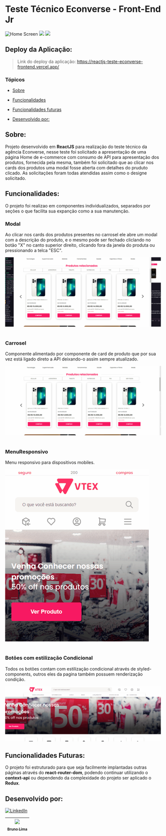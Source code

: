 # Teste Técnico Econverse - Front-End Jr
<img src="./src/assets/homeapresentation.gif" alt="Home Screen">

<img src="https://img.shields.io/static/v1?label=react&message=framework&color=blue&style=for-the-badge&logo=REACT"/>
<img src="https://img.shields.io/static/v1?label=Vercel&message=deploy&color=blue&style=for-the-badge&logo=cercel"/>

## Deploy da Aplicação:

> Link do deploy da aplicação: https://reactjs-teste-econverse-frontend.vercel.app/

### Tópicos 

* [Sobre](#Sobre)

* [Funcionalidades](#funcionalidades)

* [Funcionalidades futuras](#funcionalidades-futuras)

* [Desenvolvido por:](#desenvolvido-por)

## Sobre:
Projeto desenvolvido em <b>ReactJS</b> para realização do teste técnico da agência Econverse, nesse teste foi solicitado a apresentação de uma página Home de e-commerce com consumo de API para apresentação dos produtos, fornecida pela mesma, também foi solicitado que ao clicar nos cards dos produtos uma modal fosse aberta com detalhes do pruduto clicado. As solicitações foram todas atendidas assim como o designe solicitado.

## Funcionalidades:
O projeto foi realizao em componentes individualizados, separados por seções o que facilita sua expanção como a sua manutenção. 

### Modal

Ao clicar nos cards dos produtos presentes no carrosel ele abre um modal com a descrição do produto, e o mesmo pode ser fechado cliclando no botão "X" no canto superior direito, clicando fora da janela do produta ou pressionando a telca "ESC".

<img src="./src/assets/modalapresentation.gif" alt="Home Screen">
<br />
<br />

### Carrosel 

Componente alimentado por componente de card de produto que por sua vez está ligado direto a API deixando-o assim sempre atualizado.

<img src="./src/assets/carrouselapresentation.gif" alt="Home Screen">
<br />
<br />

### MenuResponsivo

Menu responsivo para dispositivos mobiles.

<img src="./src/assets/menuresponsivo.gif" alt="Home Screen" >
<br />
<br />

### Botões com estilização Condicional

Todos os botões contam com estilização condicional através de styled-components,
outros eles da pagina também possuem renderização condição.

<img src="./src/assets/btnsstyled.gif" alt="Home Screen" >

## Funcionalidades Futuras:

O projeto foi estruturado para que seja facilmente implantadas outras páginas através do <b>react-router-dom</b>, podendo continuar utilizando o <b>context-api</b> ou dependendo da complexidade do projeto ser aplicado o <b>Redux</b>.

## Desenvolvido por:

[![LinkedIn](https://img.shields.io/badge/LinkedIn-%230077B5.svg?logo=linkedin&logoColor=white)](https://linkedin.com/in/https://www.linkedin.com/in/bruno-lima-9ba21b242/)

| [<img src="	https://avatars.githubusercontent.com/u/102754701?s=96&v=4" width=115><br><sub>Bruno Lima</sub>](https://github.com/bruno-lima1504) 
| :---: |






